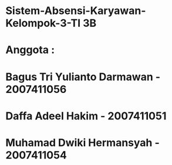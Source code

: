 # Sistem-Absensi-Karyawan-Kelompok-3-TI 3B
# Anggota : 
# Bagus Tri Yulianto Darmawan - 2007411056
# Daffa Adeel Hakim - 2007411051
# Muhamad Dwiki Hermansyah - 2007411054
